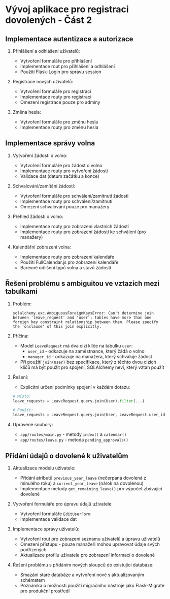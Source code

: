 # Vývoj aplikace pro registraci dovolených - Část 2

## Implementace autentizace a autorizace
1. Přihlášení a odhlášení uživatelů:
   - Vytvoření formuláře pro přihlášení
   - Implementace rout pro přihlášení a odhlášení
   - Použití Flask-Login pro správu session

2. Registrace nových uživatelů:
   - Vytvoření formuláře pro registraci
   - Implementace routy pro registraci
   - Omezení registrace pouze pro adminy

3. Změna hesla:
   - Vytvoření formuláře pro změnu hesla
   - Implementace routy pro změnu hesla

## Implementace správy volna
1. Vytvoření žádosti o volno:
   - Vytvoření formuláře pro žádost o volno
   - Implementace routy pro vytvoření žádosti
   - Validace dat (datum začátku a konce)

2. Schvalování/zamítání žádostí:
   - Vytvoření formuláře pro schválení/zamítnutí žádosti
   - Implementace routy pro schválení/zamítnutí
   - Omezení schvalování pouze pro manažery

3. Přehled žádostí o volno:
   - Implementace routy pro zobrazení vlastních žádostí
   - Implementace routy pro zobrazení žádostí ke schválení (pro manažery)

4. Kalendářní zobrazení volna:
   - Implementace routy pro zobrazení kalendáře
   - Použití FullCalendar.js pro zobrazení kalendáře
   - Barevné odlišení typů volna a stavů žádostí

## Řešení problému s ambiguitou ve vztazích mezi tabulkami
1. Problém:
   ```
   sqlalchemy.exc.AmbiguousForeignKeysError: Can't determine join between 'leave_request' and 'user'; tables have more than one foreign key constraint relationship between them. Please specify the 'onclause' of this join explicitly.
   ```

2. Příčina:
   - Model `LeaveRequest` má dva cizí klíče na tabulku `user`:
     - `user_id` - odkazuje na zaměstnance, který žádá o volno
     - `manager_id` - odkazuje na manažera, který schvaluje žádost
   - Při použití `join(User)` bez specifikace, který z těchto dvou cizích klíčů má být použit pro spojení, SQLAlchemy neví, který vztah použít

3. Řešení:
   - Explicitní určení podmínky spojení v každém dotazu:
   ```python
   # Místo:
   leave_requests = LeaveRequest.query.join(User).filter(...)
   
   # Použít:
   leave_requests = LeaveRequest.query.join(User, LeaveRequest.user_id == User.id).filter(...)
   ```

4. Upravené soubory:
   - `app/routes/main.py` - metody `index()` a `calendar()`
   - `app/routes/leave.py` - metoda `pending_approvals()`

## Přidání údajů o dovolené k uživatelům
1. Aktualizace modelu uživatele:
   - Přidání atributů `previous_year_leave` (nečerpaná dovolená z minulého roku) a `current_year_leave` (nárok na dovolenou)
   - Implementace metody `get_remaining_leave()` pro výpočet zbývající dovolené

2. Vytvoření formuláře pro úpravu údajů uživatele:
   - Vytvoření formuláře `EditUserForm`
   - Implementace validace dat

3. Implementace správy uživatelů:
   - Vytvoření rout pro zobrazení seznamu uživatelů a úpravu uživatelů
   - Omezení přístupu - pouze manažeři mohou upravovat údaje svých podřízených
   - Aktualizace profilu uživatele pro zobrazení informací o dovolené

4. Řešení problému s přidáním nových sloupců do existující databáze:
   - Smazání staré databáze a vytvoření nové s aktualizovaným schématem
   - Poznámka o možnosti použití migračního nástroje jako Flask-Migrate pro produkční prostředí
